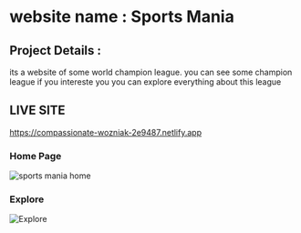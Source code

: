 # website name : Sports Mania
## Project Details : 
its a website of some world champion league. you can see some champion league if you intereste you you can explore everything about this league

## LIVE SITE
https://compassionate-wozniak-2e9487.netlify.app

### Home Page
![sports mania home](https://user-images.githubusercontent.com/76814426/116702268-b50e8080-a9ea-11eb-91ba-39a19fd7a49a.png)

### Explore 
![Explore](https://user-images.githubusercontent.com/76814426/116702531-07e83800-a9eb-11eb-9794-f470a8112ac9.png)


